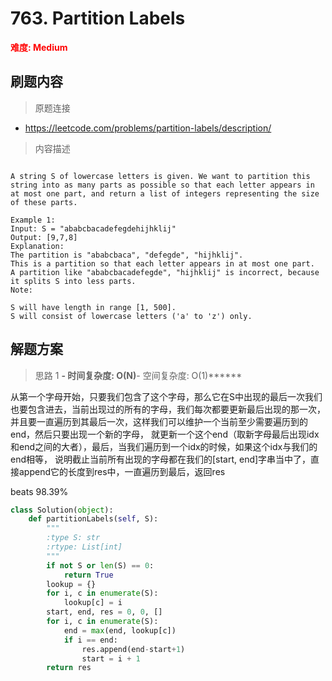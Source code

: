 # 763. Partition Labels

**<font color=red>难度: Medium</font>**

## 刷题内容

> 原题连接

* https://leetcode.com/problems/partition-labels/description/

> 内容描述

```

A string S of lowercase letters is given. We want to partition this string into as many parts as possible so that each letter appears in at most one part, and return a list of integers representing the size of these parts.

Example 1:
Input: S = "ababcbacadefegdehijhklij"
Output: [9,7,8]
Explanation:
The partition is "ababcbaca", "defegde", "hijhklij".
This is a partition so that each letter appears in at most one part.
A partition like "ababcbacadefegde", "hijhklij" is incorrect, because it splits S into less parts.
Note:

S will have length in range [1, 500].
S will consist of lowercase letters ('a' to 'z') only.
```

## 解题方案

> 思路 1
******- 时间复杂度: O(N)******- 空间复杂度: O(1)******


从第一个字母开始，只要我们包含了这个字母，那么它在S中出现的最后一次我们也要包含进去，当前出现过的所有的字母，我们每次都要更新最后出现的那一次，
并且要一直遍历到其最后一次，这样我们可以维护一个当前至少需要遍历到的end，然后只要出现一个新的字母，
就更新一个这个end（取新字母最后出现idx和end之间的大者），最后，当我们遍历到一个idx的时候，如果这个idx与我们的end相等，
说明截止当前所有出现的字母都在我们的[start, end]字串当中了，直接append它的长度到res中，一直遍历到最后，返回res

beats 98.39%

```python
class Solution(object):
    def partitionLabels(self, S):
        """
        :type S: str
        :rtype: List[int]
        """
        if not S or len(S) == 0:
            return True
        lookup = {}
        for i, c in enumerate(S):
            lookup[c] = i
        start, end, res = 0, 0, []
        for i, c in enumerate(S):
            end = max(end, lookup[c])
            if i == end:
                res.append(end-start+1)
                start = i + 1
        return res
```















